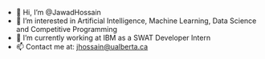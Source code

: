 - 👋  Hi, I’m @JawadHossain
- 👀  I’m interested in Artificial Intelligence, Machine Learning, Data Science and Competitive Programming
- 🌱  I’m currently working at IBM as a SWAT Developer Intern
- 📫  Contact me at: jhossain@ualberta.ca
<!--- 💞️ I’m looking to collaborate on ... -->
<!---
JawadHossain/JawadHossain is a ✨ special ✨ repository because its `README.md` (this file) appears on your GitHub profile.
You can click the Preview link to take a look at your changes.
--->
